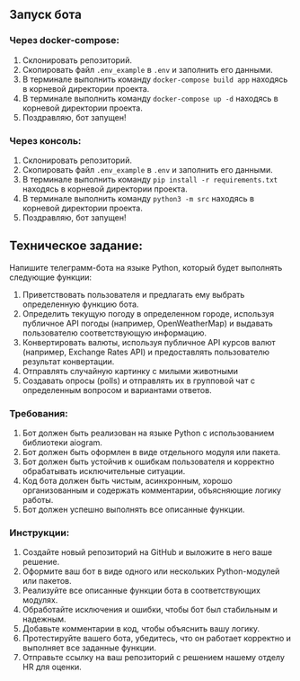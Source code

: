 ## Запуск бота

### Через docker-compose:

1. Cклонировать репозиторий.
2. Скопировать файл `.env_example` в `.env` и заполнить его данными.
3. В терминале выполнить команду `docker-compose build app` находясь в корневой директории проекта.
4. В терминале выполнить команду `docker-compose up -d` находясь в корневой директории проекта.
5. Поздравляю, бот запущен!

### Через консоль:

1. Cклонировать репозиторий.
2. Скопировать файл `.env_example` в `.env` и заполнить его данными.
3. В терминале выполнить команду `pip install -r requirements.txt` находясь в корневой директории проекта.
4. В терминале выполнить команду `python3 -m src` находясь в корневой директории проекта.
5. Поздравляю, бот запущен!



## Техническое задание:

Напишите телеграмм-бота на языке Python, который будет выполнять следующие функции:

1. Приветствовать пользователя и предлагать ему выбрать определенную функцию бота.
2. Определить текущую погоду в определенном городе, используя публичное API погоды (например, OpenWeatherMap) и выдавать пользователю соответствующую информацию.
3. Конвертировать валюты, используя публичное API курсов валют (например, Exchange Rates API) и предоставлять пользователю результат конвертации.
4. Отправлять случайную картинку с милыми животными
5. Создавать опросы (polls) и отправлять их в групповой чат с определенным вопросом и вариантами ответов.


### Требования:

1. Бот должен быть реализован на языке Python с использованием библиотеки aiogram.
2. Бот должен быть оформлен в виде отдельного модуля или пакета.
3. Бот должен быть устойчив к ошибкам пользователя и корректно обрабатывать исключительные ситуации.
4. Код бота должен быть чистым, асинхронным, хорошо организованным и содержать комментарии, объясняющие логику работы.
5. Бот должен успешно выполнять все описанные функции.

### Инструкции:

1. Создайте новый репозиторий на GitHub и выложите в него ваше решение.
2. Оформите ваш бот в виде одного или нескольких Python-модулей или пакетов.
3. Реализуйте все описанные функции бота в соответствующих модулях.
4. Обработайте исключения и ошибки, чтобы бот был стабильным и надежным.
5. Добавьте комментарии в код, чтобы объяснить вашу логику.
6. Протестируйте вашего бота, убедитесь, что он работает корректно и выполняет все заданные функции.
7. Отправьте ссылку на ваш репозиторий с решением нашему отделу HR для оценки.